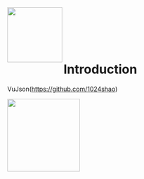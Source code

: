 <img align="left" height='125px' src="https://s2.loli.net/2021/12/08/915O6BF3eAyHdom.png">
<br/>
<br/>
<br/>
<br/>
<br/>

# Introduction
VuJson(https://github.com/1024shao)







<img align="left" height='165px' src="https://github-readme-stats.vercel.app/api?username=1262917629&bg_color=30,B72731,324a88&title_color=fff&text_color=fff">
    


